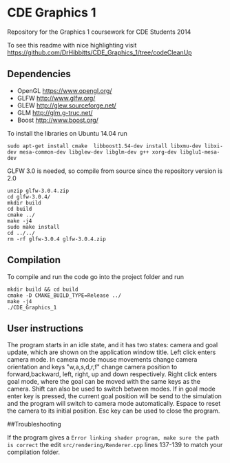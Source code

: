 CDE Graphics 1
==============

Repository for the Graphics 1 coursework for CDE Students 2014

To see this readme with nice highlighting visit https://github.com/DrHibbitts/CDE_Graphics_1/tree/codeCleanUp

## Dependencies

* OpenGL https://www.opengl.org/
* GLFW http://www.glfw.org/
* GLEW http://glew.sourceforge.net/
* GLM http://glm.g-truc.net/
* Boost http://www.boost.org/

To install the libraries on Ubuntu 14.04 run

```
sudo apt-get install cmake  libboost1.54-dev install libxmu-dev libxi-dev mesa-common-dev libglew-dev libglm-dev g++ xorg-dev libglu1-mesa-dev
```

GLFW 3.0 is needed, so compile from source since the repository version is 2.0
```
unzip glfw-3.0.4.zip
cd glfw-3.0.4/
mkdir build
cd build
cmake ../
make -j4
sudo make install
cd ../../
rm -rf glfw-3.0.4 glfw-3.0.4.zip
```

## Compilation

To compile and run the code go into the project folder and run
```
mkdir build && cd build
cmake -D CMAKE_BUILD_TYPE=Release ../
make -j4
./CDE_Graphics_1
```
## User instructions

The program starts in an idle state, and it has two states: camera and goal update, which are shown on the application
window title.
Left click enters camera mode. In camera mode mouse movements change camera orientation and keys "w,a,s,d,r,f" change camera position to forward,backward, left, right, up and down respectively.
Right click enters goal mode, where the goal can be moved with the same keys as the camera.
Shift can also be used to switch between modes.
If in goal mode enter key is pressed, the current goal position will be send to the simulation and the program will switch to camera mode automatically.
Espace to reset the camera to its initial position.
Esc key can be used to close the program.

##Troubleshooting

If the program gives a `Error linking shader program, make sure the path is correct` the edit 
`src/rendering/Renderer.cpp` lines 137-139 to match your compilation folder.

